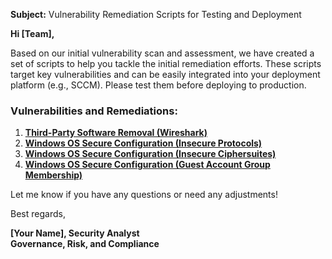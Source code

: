 **Subject:** Vulnerability Remediation Scripts for Testing and Deployment

**Hi [Team],**

Based on our initial vulnerability scan and assessment, we have created a set of scripts to help you tackle the initial remediation efforts. These scripts target key vulnerabilities and can be easily integrated into your deployment platform (e.g., SCCM). Please test them before deploying to production.

### Vulnerabilities and Remediations:
1. [**Third-Party Software Removal (Wireshark)**](https://github.com/abdullaah019/remediation-email.md/blob/main/remediation-wireshark-uninstall.ps1)
2. [**Windows OS Secure Configuration (Insecure Protocols)**](https://github.com/abdullaah019/remediation-email.md/blob/main/toggle-protocols.ps1)
3. [**Windows OS Secure Configuration (Insecure Ciphersuites)**](https://github.com/abdullaah019/remediation-email.md/blob/main/toggle-guest-local-administrators.ps1)
4. [**Windows OS Secure Configuration (Guest Account Group Membership)**](https://github.com/abdullaah019/remediation-email.md/blob/main/toggle-protocols.ps1)

Let me know if you have any questions or need any adjustments!

Best regards,

**[Your Name], Security Analyst**<br/>
**Governance, Risk, and Compliance**

